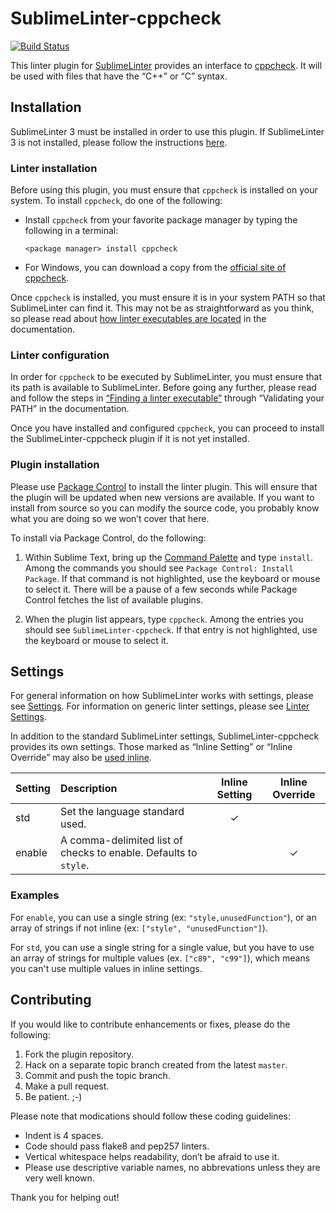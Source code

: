 SublimeLinter-cppcheck
=========================

[![Build Status](https://travis-ci.org/SublimeLinter/SublimeLinter-cppcheck.svg?branch=master)](https://travis-ci.org/SublimeLinter/SublimeLinter-cppcheck)

This linter plugin for [SublimeLinter][docs] provides an interface to [cppcheck](http://cppcheck.sourceforge.net/). It will be used with files that have the “C++” or “C” syntax.

## Installation
SublimeLinter 3 must be installed in order to use this plugin. If SublimeLinter 3 is not installed, please follow the instructions [here][installation].

### Linter installation
Before using this plugin, you must ensure that `cppcheck` is installed on your system. To install `cppcheck`, do one of the following:

* Install `cppcheck` from your favorite package manager by typing the following in a terminal:
   ```
   <package manager> install cppcheck
   ```

* For Windows, you can download a copy from the [official site of cppcheck](http://cppcheck.sourceforge.net/).

Once `cppcheck` is installed, you must ensure it is in your system PATH so that SublimeLinter can find it. This may not be as straightforward as you think, so please read about [how linter executables are located][locating-executables] in the documentation.

### Linter configuration
In order for `cppcheck` to be executed by SublimeLinter, you must ensure that its path is available to SublimeLinter. Before going any further, please read and follow the steps in [“Finding a linter executable”](http://sublimelinter.readthedocs.org/en/latest/troubleshooting.html#finding-a-linter-executable) through “Validating your PATH” in the documentation.

Once you have installed and configured `cppcheck`, you can proceed to install the SublimeLinter-cppcheck plugin if it is not yet installed.

### Plugin installation
Please use [Package Control][pc] to install the linter plugin. This will ensure that the plugin will be updated when new versions are available. If you want to install from source so you can modify the source code, you probably know what you are doing so we won’t cover that here.

To install via Package Control, do the following:

1. Within Sublime Text, bring up the [Command Palette][cmd] and type `install`. Among the commands you should see `Package Control: Install Package`. If that command is not highlighted, use the keyboard or mouse to select it. There will be a pause of a few seconds while Package Control fetches the list of available plugins.

1. When the plugin list appears, type `cppcheck`. Among the entries you should see `SublimeLinter-cppcheck`. If that entry is not highlighted, use the keyboard or mouse to select it.

## Settings
For general information on how SublimeLinter works with settings, please see [Settings][settings]. For information on generic linter settings, please see [Linter Settings][linter-settings].

In addition to the standard SublimeLinter settings, SublimeLinter-cppcheck provides its own settings. Those marked as “Inline Setting” or “Inline Override” may also be [used inline][inline-settings].

|Setting|Description|Inline Setting|Inline Override|
|:------|:----------|:------------:|:-------------:|
|std|Set the language standard used.|&#10003;| |
|enable|A comma-delimited list of checks to enable. Defaults to `style`.| |&#10003;|

### Examples

For ``enable``, you can use a single string (ex: ``"style,unusedFunction"``), or an array of strings if not inline (ex: ``["style", "unusedFunction"]``).

For ``std``, you can use a single string for a single value, but you have to use an array of strings for multiple values (ex. ``["c89", "c99"]``), which means you can't use multiple values in inline settings.

## Contributing
If you would like to contribute enhancements or fixes, please do the following:

1. Fork the plugin repository.
1. Hack on a separate topic branch created from the latest `master`.
1. Commit and push the topic branch.
1. Make a pull request.
1. Be patient.  ;-)

Please note that modications should follow these coding guidelines:

- Indent is 4 spaces.
- Code should pass flake8 and pep257 linters.
- Vertical whitespace helps readability, don’t be afraid to use it.
- Please use descriptive variable names, no abbrevations unless they are very well known.

Thank you for helping out!

[docs]: http://sublimelinter.readthedocs.org
[installation]: http://sublimelinter.readthedocs.org/en/latest/installation.html
[locating-executables]: http://sublimelinter.readthedocs.org/en/latest/usage.html#how-linter-executables-are-located
[pc]: https://sublime.wbond.net/installation
[cmd]: http://docs.sublimetext.info/en/sublime-text-3/extensibility/command_palette.html
[settings]: http://sublimelinter.readthedocs.org/en/latest/settings.html
[linter-settings]: http://sublimelinter.readthedocs.org/en/latest/linter_settings.html
[inline-settings]: http://sublimelinter.readthedocs.org/en/latest/settings.html#inline-settings
